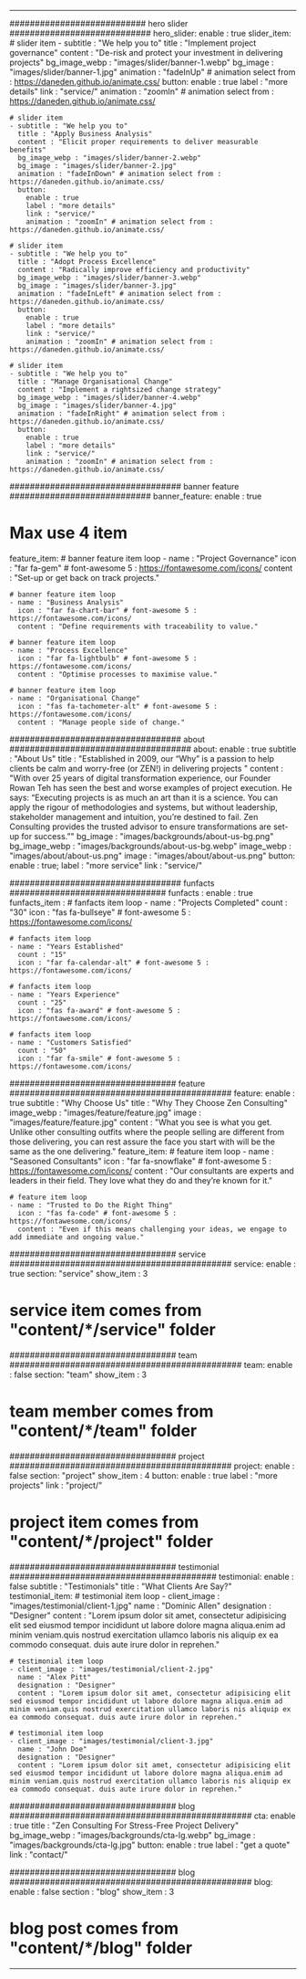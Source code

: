 ---

########################### hero slider ############################
hero_slider:
  enable : true
  slider_item:
    # slider item
    - subtitle : "We help you to"
      title : "Implement project governance"
      content : "De-risk and protect your investment in delivering projects"
      bg_image_webp : "images/slider/banner-1.webp"
      bg_image : "images/slider/banner-1.jpg"
      animation : "fadeInUp" # animation select from : https://daneden.github.io/animate.css/
      button:
        enable : true
        label : "more details"
        link : "service/"
        animation : "zoomIn" # animation select from : https://daneden.github.io/animate.css/
        
    # slider item
    - subtitle : "We help you to"
      title : "Apply Business Analysis"
      content : "Elicit proper requirements to deliver measurable benefits"
      bg_image_webp : "images/slider/banner-2.webp"
      bg_image : "images/slider/banner-2.jpg"
      animation : "fadeInDown" # animation select from : https://daneden.github.io/animate.css/
      button:
        enable : true
        label : "more details"
        link : "service/"
        animation : "zoomIn" # animation select from : https://daneden.github.io/animate.css/
        
    # slider item
    - subtitle : "We help you to"
      title : "Adopt Process Excellence"
      content : "Radically improve efficiency and productivity"
      bg_image_webp : "images/slider/banner-3.webp"
      bg_image : "images/slider/banner-3.jpg"
      animation : "fadeInLeft" # animation select from : https://daneden.github.io/animate.css/
      button:
        enable : true
        label : "more details"
        link : "service/"
        animation : "zoomIn" # animation select from : https://daneden.github.io/animate.css/
        
    # slider item
    - subtitle : "We help you to"
      title : "Manage Organisational Change"
      content : "Implement a rightsized change strategy"
      bg_image_webp : "images/slider/banner-4.webp"
      bg_image : "images/slider/banner-4.jpg"
      animation : "fadeInRight" # animation select from : https://daneden.github.io/animate.css/
      button:
        enable : true
        label : "more details"
        link : "service/"
        animation : "zoomIn" # animation select from : https://daneden.github.io/animate.css/

################################## banner feature ############################
banner_feature:
  enable : true
  # Max use 4 item
  feature_item:
    # banner feature item loop
    - name : "Project Governance"
      icon : "far fa-gem" # font-awesome 5 : https://fontawesome.com/icons/
      content : "Set-up or get back on track projects."
      
    # banner feature item loop
    - name : "Business Analysis"
      icon : "far fa-chart-bar" # font-awesome 5 : https://fontawesome.com/icons/
      content : "Define requirements with traceability to value."
      
    # banner feature item loop
    - name : "Process Excellence"
      icon : "far fa-lightbulb" # font-awesome 5 : https://fontawesome.com/icons/
      content : "Optimise processes to maximise value."
      
    # banner feature item loop
    - name : "Organisational Change"
      icon : "fas fa-tachometer-alt" # font-awesome 5 : https://fontawesome.com/icons/
      content : "Manage people side of change."


################################## about ####################################
about:
  enable : true
  subtitle : "About Us"
  title : "Established in 2009, our “Why” is a passion to help clients be calm and worry-free (or ZEN!) in delivering projects "
  content : "With over 25 years of digital transformation experience, our Founder Rowan Teh has seen the best and worse examples of project execution. He says:
  “Executing projects is as much an art than it is a science. You can apply the rigour of methodologies and systems, but without leadership, stakeholder management and intuition, you’re destined to fail. Zen Consulting provides the trusted advisor to ensure transformations are set-up for success.”"
  bg_image : "images/backgrounds/about-us-bg.png"
  bg_image_webp : "images/backgrounds/about-us-bg.webp"
  image_webp : "images/about/about-us.png"
  image : "images/about/about-us.png"
  button:
    enable : true;
    label : "more service"
    link : "service/"

################################## funfacts ###############################
funfacts :
  enable : true
  funfacts_item :
    # fanfacts item loop
    - name : "Projects Completed"
      count : "30"
      icon : "fas fa-bullseye" # font-awesome 5 : https://fontawesome.com/icons/
      
    # fanfacts item loop
    - name : "Years Established"
      count : "15"
      icon : "far fa-calendar-alt" # font-awesome 5 : https://fontawesome.com/icons/
      
    # fanfacts item loop
    - name : "Years Experience"
      count : "25"
      icon : "fas fa-award" # font-awesome 5 : https://fontawesome.com/icons/
      
    # fanfacts item loop
    - name : "Customers Satisfied"
      count : "50"
      icon : "far fa-smile" # font-awesome 5 : https://fontawesome.com/icons/


################################# feature ############################################
feature:
  enable : true
  subtitle : "Why Choose Us"
  title : "Why They Choose Zen Consulting"
  image_webp : "images/feature/feature.jpg"
  image : "images/feature/feature.jpg"
  content : "What you see is what you get. Unlike other consulting outfits where the people selling are different from those delivering, you can rest assure the face you start with will be the same as the one delivering."
  feature_item:
    # feature item loop
    - name : "Seasoned Consultants"
      icon : "far fa-snowflake" # font-awesome 5 : https://fontawesome.com/icons/
      content : "Our consultants are experts and leaders in their field. They love what they do and they’re known for it."
      
    # feature item loop
    - name : "Trusted to Do the Right Thing"
      icon : "fas fa-code" # font-awesome 5 : https://fontawesome.com/icons/
      content : "Even if this means challenging your ideas, we engage to add immediate and ongoing value."

################################# service ############################################
service:
  enable : true
  section: "service"
  show_item : 3
  # service item comes from "content/*/service" folder

################################# team ##############################################
team:
  enable : false
  section: "team"
  show_item : 3
  # team member comes from "content/*/team" folder

################################# project ############################################
project:
  enable : false
  section: "project"
  show_item : 4
  button:
    enable : true
    label : "more projects"
    link : "project/"
  # project item comes from "content/*/project" folder

################################# testimonial #########################################
testimonial:
  enable : false
  subtitle : "Testimonials"
  title : "What Clients Are Say?"
  testimonial_item:
    # testimonial item loop
    - client_image : "images/testimonial/client-1.jpg"
      name : "Dominic Allen"
      designation : "Designer"
      content : "Lorem ipsum dolor sit amet, consectetur adipisicing elit sed eiusmod tempor incididunt ut labore dolore magna aliqua.enim ad minim veniam.quis nostrud exercitation ullamco laboris nis aliquip ex ea commodo consequat. duis aute irure dolor in reprehen."
      
    # testimonial item loop
    - client_image : "images/testimonial/client-2.jpg"
      name : "Alex Pitt"
      designation : "Designer"
      content : "Lorem ipsum dolor sit amet, consectetur adipisicing elit sed eiusmod tempor incididunt ut labore dolore magna aliqua.enim ad minim veniam.quis nostrud exercitation ullamco laboris nis aliquip ex ea commodo consequat. duis aute irure dolor in reprehen."

    # testimonial item loop
    - client_image : "images/testimonial/client-3.jpg"
      name : "John Doe"
      designation : "Designer"
      content : "Lorem ipsum dolor sit amet, consectetur adipisicing elit sed eiusmod tempor incididunt ut labore dolore magna aliqua.enim ad minim veniam.quis nostrud exercitation ullamco laboris nis aliquip ex ea commodo consequat. duis aute irure dolor in reprehen."


################################# blog ################################################
cta:
  enable : true
  title : "Zen Consulting For Stress-Free Project Delivery"
  bg_image_webp : "images/backgrounds/cta-lg.webp"
  bg_image : "images/backgrounds/cta-lg.jpg"
  button:
    enable : true
    label : "get a quote"
    link : "contact/"

################################# blog ################################################
blog:
  enable : false
  section : "blog"
  show_item : 3
  # blog post comes from "content/*/blog" folder

---